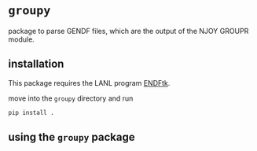 # `groupy`

package to parse GENDF files, which are the output of the NJOY GROUPR module. 

## installation

This package requires the LANL program [ENDFtk](https://github.com/njoy/ENDFtk).

move into the `groupy` directory and run

```bash
pip install .
```

## using the `groupy` package



